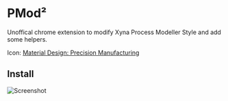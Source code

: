 # PMod²
Unoffical chrome extension to modify Xyna Process Modeller Style and add some helpers.

Icon: [Material Design: Precision Manufacturing](https://fonts.google.com/icons?selected=Material%20Icons%3Aprecision_manufacturing%3A)

## Install
![Screenshot](https://github.com/csc-gip/PMod-/install.png?raw=true)
